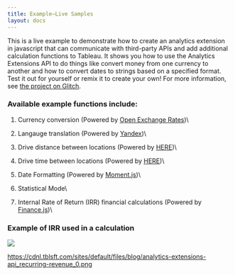 ```yaml
---
title: Example—Live Samples
layout: docs
---
```


This is a live example to demonstrate how to create an analytics extension in javascript that can communicate with third-party APIs and add additional calculation functions to Tableau. It shows you how to use the Analytics Extensions API to do things like convert money from one currency to another and how to convert dates to strings based on a specified format. Test it out for yourself or remix it to create your own! For more information, see [the project on Glitch](https://glitch.com/edit/#!/tableau-analytics-api-samples?path=README.md:1:0).

### Available example functions include:
1) Currency conversion (Powered by [Open Exchange Rates](https://openexchangerates.org/))\

2) Langauge translation (Powered by [Yandex](https://translate.yandex.com/))\

3) Drive distance between locations (Powered by [HERE](https://www.here.com/))\

4) Drive time between locations (Powered by [HERE](https://www.here.com/))\

5) Date Formatting (Powered by [Moment.js](https://momentjs.com/))\

6) Statistical Mode\

7) Internal Rate of Return (IRR) financial calculations (Powered by [Finance.js](http://financejs.org/))\

### Example of IRR used in a calculation

[<img src="https://cdnl.tblsft.com/sites/default/files/blog/analytics-extensions-api_recurring-revenue_0.png">](https://tableau.com/)

https://cdnl.tblsft.com/sites/default/files/blog/analytics-extensions-api_recurring-revenue_0.png
